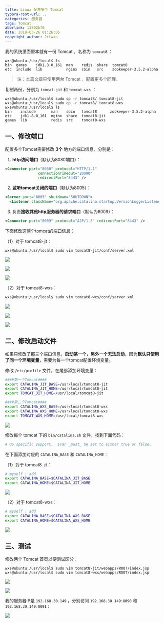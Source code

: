 ```yaml
---
title: Linux 配置多个 Tomcat
typora-root-url: ..
categories: 服务器
tags: Tomcat
abbrlink: 13892bf0
date: 2018-03-26 01:26:05
copyright_author: Jitwxs
---
```


我的系统里面原本就有一份 Tomcat ，名称为 `tomcat8` ：

```linux
wxs@ubuntu:/usr/local$ ls
bin  games    jdk1.8.0_161  man    redis  share  tomcat8
etc  include  lib           nginx  sbin   src    zookeeper-3.5.2-alpha
```

>注：本篇文章只使用两台 Tomcat ，配置更多个同理。

复制两份，分别为 `tomcat-jit` 和 `tomcat-wxs`  ：

```linux
wxs@ubuntu:/usr/local$ sudo cp -r tomcat8/ tomcat8-jit
wxs@ubuntu:/usr/local$ sudo cp -r tomcat8/ tomcat8-wxs
wxs@ubuntu:/usr/local$ ls
bin    include       man    sbin   tomcat8      zookeeper-3.5.2-alpha
etc    jdk1.8.0_161  nginx  share  tomcat8-jit
games  lib           redis  src    tomcat8-wxs
```

## 一、修改端口

配置多个Tomcat需要修改 **3个** 地方的端口信息，分别是：

1. **http访问端口**（默认为8080端口）：

```xml
<Connector port="8080" protocol="HTTP/1.1"
               connectionTimeout="20000"
               redirectPort="8443" />
```

2. **监听tomcat关闭的端口**（默认为8005）：

```xml
<Server port="8005" shutdown="SHUTDOWN">
  <Listener className="org.apache.catalina.startup.VersionLoggerListener" />
```

3. 负责**接收其他http服务器的请求端口**（默认为8009）：

```xml
<Connector port="8009" protocol="AJP/1.3" redirectPort="8443" />
```

下面修改这两个tomcat的端口信息：

（1）对于 tomcat8-jit：

```linux
wxs@ubuntu:/usr/local$ sudo vim tomcat8-jit/conf/server.xml 
```

![](/images/posts/20180325235811354.png)

![](/images/posts/20180325235819267.png)

![](/images/posts/20180325235826575.png)

（2）对于 tomcat8-wxs：

```xml
wxs@ubuntu:/usr/local$ sudo vim tomcat8-wxs/conf/server.xml
```

![](/images/posts/20180326000010454.png)

![](/images/posts/20180326000017770.png)

![](/images/posts/20180326000024487.png)

## 二、修改启动文件

如果只修改了那三个端口信息，**启动某一个，另外一个无法启动**，因为**默认只使用了同一个环境变量**，需要为每一个tomcat配置环境变量。

修改 `/etc/profile` 文件，在尾部添加环境变量：

```bash
####第一个Tomcat####
export CATALINA_JIT_BASE=/usr/local/tomcat8-jit
export CATALINA_JIT_HOME=/usr/local/tomcat8-jit
export TOMCAT_JIT_HOME=/usr/local/tomcat8-jit

####第二个Tomcat####
export CATALINA_WXS_BASE=/usr/local/tomcat8-wxs
export CATALINA_WXS_HOME=/usr/local/tomcat8-wxs
export TOMCAT_WXS_HOME=/usr/local/tomcat8-wxs
```

![](/images/posts/20180326011722230.png)

修改每个 tomcat 下的 `bin/catalina.sh` 文件，找到下面代码：

```bash
# OS specific support.  $var _must_ be set to either true or false.
```

在下面添加对应的 `CATALINA_BASE` 和 `CATALINA_HOME`：

（1）对于 tomcat8-jit：

```bash
# myself : add
export CATALINA_BASE=$CATALINA_JIT_BASE
export CATALINA_HOME=$CATALINA_JIT_HOME
```

![](/images/posts/2018032601213778.png)

（2）对于 tomcat8-wxs：

```bash
# myself : add
export CATALINA_BASE=$CATALINA_WXS_BASE
export CATALINA_HOME=$CATALINA_WXS_HOME
```

![](/images/posts/20180326012148923.png)

## 三、测试

修改两个 Tomcat 首页以便测试区分：

```linux
wxs@ubuntu:/usr/local$ sudo vim tomcat8-jit/webapps/ROOT/index.jsp 
wxs@ubuntu:/usr/local$ sudo vim tomcat8-wxs/webapps/ROOT/index.jsp 
```

![](/images/posts/20180326003422116.png)

![](/images/posts/20180326000348638.png)

我的服务器IP是 `192.168.30.149` ，分别访问 `192.168.30.149:8090` 和 `192.168.30.149:8091` :

![](/images/posts/201803260122316.png)
